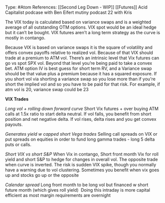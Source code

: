 Type: #Atom 
References: [[Second Leg Down - WIP]] [[Futures]]
Acid Capitalist podcase with Ben Eifert
mutiny podcast 22 with Kris

The VIX today is calculated based on variance swaps and is a weighted average of all outstanding OTM options. VIX spot would be an ideal hedge but it can’t be bought. VIX futures aren’t a long term strategy as the curve is mostly in contango.

Because VIX is based on variance swaps it is the square of volatility and offers convex payoffs relative to realized vol. Because of that VIX should trade at a premium to ATM vol. There’s an intrinsic level that Vix futures can go vs spot SPX vol. Beyond that level you’re being paid to take a convex bet. ATM option IV is best guess for short term RV, and a Variance swap should be that value plus a premium because it has a squared exposure. If you short vol via shorting a variance swap so you lose more than if you're short the implied vol and so you have to be paid for that risk. For example, if atm vol is 20, variance swap could be 23



**VIX Trades**

*Long vol + rolling down forward curve*
Short Vix futures + over buying ATM calls at 1.5x ratio to start delta neutral. If vol falls, you benefit from short position and net negative delta. If vol rises, delta rises and you get convex payouts.

*Generates yield w capped short Vega trades*
Selling call spreads on VIX or put spreads on equities in order to fund long gamma trades - long 5 delta puts or calls.

*Short VIX vs short S&P*
When Vix in contango, Short front month Vix for roll yield and short S&P to hedge for changes in overall vol. The opposite trade when curve is inverted. The risk is sudden VIX spike, though you normally have a warning due to vol clustering. Sometimes you benefit when vix goes up and stocks go up or the opposite 
  
*Calendar spread* 
Long front month to be long vol but financed w short future month (which gives roll yield) 
Doing this intraday is more capital efficient as most margin requirements are overnight
